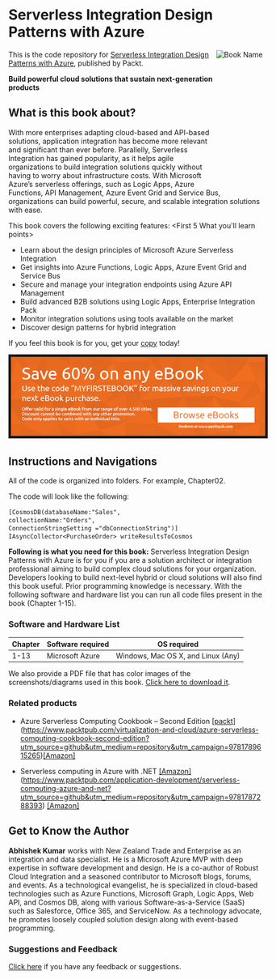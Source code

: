 # Serverless Integration Design Patterns with Azure

<a href="https://www.packtpub.com/virtualization-and-cloud/serverless-integration-design-patterns-azure?utm_source=github&utm_medium=repository&utm_campaign=9781788399234"><img src="https://www.packtpub.com/sites/default/files/B08047_NEW_0.png" alt="Book Name" height="256px" align="right"></a>

This is the code repository for [Serverless Integration Design Patterns with Azure](https://www.packtpub.com/virtualization-and-cloud/serverless-integration-design-patterns-azure?utm_source=github&utm_medium=repository&utm_campaign=9781788399234), published by Packt.

**Build powerful cloud solutions that sustain next-generation products**

## What is this book about?
With more enterprises adapting cloud-based and API-based solutions, application integration has become more relevant and significant than ever before. Parallelly, Serverless Integration has gained popularity, as it helps agile organizations to build integration solutions quickly without having to worry about infrastructure costs. With Microsoft Azure’s serverless offerings, such as Logic Apps, Azure Functions, API Management, Azure Event Grid and Service Bus, organizations can build powerful, secure, and scalable integration solutions with ease.

This book covers the following exciting features: <First 5 What you'll learn points>
* Learn about the design principles of Microsoft Azure Serverless Integration
* Get insights into Azure Functions, Logic Apps, Azure Event Grid and Service Bus
* Secure and manage your integration endpoints using Azure API Management
* Build advanced B2B solutions using Logic Apps, Enterprise Integration Pack
* Monitor integration solutions using tools available on the market
* Discover design patterns for hybrid integration

If you feel this book is for you, get your [copy](https://www.amazon.com/dp/1788399234) today!

<a href="https://www.packtpub.com/?utm_source=github&utm_medium=banner&utm_campaign=GitHubBanner"><img src="https://raw.githubusercontent.com/PacktPublishing/GitHub/master/GitHub.png" 
alt="https://www.packtpub.com/" border="5" /></a>


## Instructions and Navigations
All of the code is organized into folders. For example, Chapter02.

The code will look like the following:
```
[CosmosDB(databaseName:"Sales",
collectionName:"Orders",
ConnectionStringSetting ="dbConnectionString")]
IAsyncCollector<PurchaseOrder> writeResultsToCosmos

```

**Following is what you need for this book:**
Serverless Integration Design Patterns with Azure is for you if you are a solution architect or integration professional aiming to build complex cloud solutions for your organization. Developers looking to build next-level hybrid or cloud solutions will also find this book useful. Prior programming knowledge is necessary.
With the following software and hardware list you can run all code files present in the book (Chapter 1-15).

### Software and Hardware List

| Chapter  | Software required                   | OS required                        |
| -------- | ------------------------------------| -----------------------------------|
| 1-13     | Microsoft Azure                    | Windows, Mac OS X, and Linux (Any) |



We also provide a PDF file that has color images of the screenshots/diagrams used in this book. [Click here to download it](http://www.packtpub.com/sites/default/files/downloads/9781788399234_ColorImages.pdf).


### Related products <Other books you may enjoy>
* Azure Serverless Computing Cookbook – Second Edition [[packt]](https://www.packtpub.com/virtualization-and-cloud/azure-serverless-computing-cookbook-second-edition)(https://www.packtpub.com/virtualization-and-cloud/azure-serverless-computing-cookbook-second-edition?utm_source=github&utm_medium=repository&utm_campaign=9781789615265)[[Amazon]](https://www.amazon.com/dp/1789615267)

* Serverless computing in Azure with .NET [[Amazon]](https://www.packtpub.com/virtualization-and-cloud/azure-serverless-computing-cookbook-second-edition)(https://www.packtpub.com/application-development/serverless-computing-azure-and-net?utm_source=github&utm_medium=repository&utm_campaign=9781787288393) [[Amazon]](https://www.amazon.com/dp/1788293770)

## Get to Know the Author
**Abhishek Kumar** works with New Zealand Trade and Enterprise as an integration and
data specialist. He is a Microsoft Azure MVP with deep expertise in software development
and design. He is a co-author of Robust Cloud Integration and a seasoned contributor to
Microsoft blogs, forums, and events. As a technological evangelist, he is specialized in
cloud-based technologies such as Azure Functions, Microsoft Graph, Logic Apps, Web API,
and Cosmos DB, along with various Software-as-a-Service (SaaS) such as Salesforce, Office
365, and ServiceNow. As a technology advocate, he promotes loosely coupled solution
design along with event-based programming.



### Suggestions and Feedback
[Click here](https://docs.google.com/forms/d/e/1FAIpQLSdy7dATC6QmEL81FIUuymZ0Wy9vH1jHkvpY57OiMeKGqib_Ow/viewform) if you have any feedback or suggestions.

